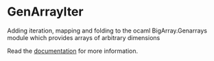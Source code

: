 # GenArrayIter
Adding iteration, mapping and folding to the ocaml BigArray.Genarrays module which provides arrays of arbitrary dimensions

Read the [documentation](https://heyji2.github.io/GenArrayIter/GenArrayIter/GenArrayIter/Iter/index.html) for more information.
